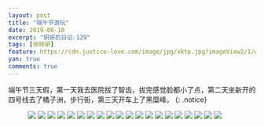 ```yaml
---
layout: post
title: "端午节游玩"
date: 2019-06-10
excerpt: "妍妍的日记-129"
tags: [徐晓妍]
feature: https://cdn.justice-love.com/image/jpg/xktp.jpg?imageView2/1/w/1200/h/500
yan: true
comments: true
---
```

端午节三天假，第一天我去医院拔了智齿，拔完感觉脸都小了点，第二天坐新开的四号线去了橘子洲，步行街，第三天开车上了黑糜峰。
{: .notice}
<figure>
    <img src="{{ site.staticUrl }}/yanyan/image/duanwuyouwan1.jpg?imageMogr2/auto-orient" />
    <img src="{{ site.staticUrl }}/yanyan/image/duanwuyouwan2.jpg?imageMogr2/auto-orient" />
    <img src="{{ site.staticUrl }}/yanyan/image/duanwuyouwan3.jpg?imageMogr2/auto-orient" />
    <img src="{{ site.staticUrl }}/yanyan/image/duanwuyouwan4.jpg?imageMogr2/auto-orient" />
    <img src="{{ site.staticUrl }}/yanyan/image/duanwuyouwan5.jpg?imageMogr2/auto-orient" />
    <img src="{{ site.staticUrl }}/yanyan/image/duanwuyouwan6.jpg?imageMogr2/auto-orient" />
    <img src="{{ site.staticUrl }}/yanyan/image/duanwuyouwan7.jpg?imageMogr2/auto-orient" />
    <img src="{{ site.staticUrl }}/yanyan/image/duanwuyouwan8.jpg?imageMogr2/auto-orient" />
    <img src="{{ site.staticUrl }}/yanyan/image/duanwuyouwan9.jpg?imageMogr2/auto-orient" />
    <img src="{{ site.staticUrl }}/yanyan/image/duanwuyouwan10.jpg?imageMogr2/auto-orient" />
    <img src="{{ site.staticUrl }}/yanyan/image/duanwuyouwan11.jpg?imageMogr2/auto-orient" />
    <img src="{{ site.staticUrl }}/yanyan/image/duanwuyouwan12.jpg?imageMogr2/auto-orient" />
    <img src="{{ site.staticUrl }}/yanyan/image/duanwuyouwan13.jpg?imageMogr2/auto-orient" />
    <img src="{{ site.staticUrl }}/yanyan/image/duanwuyouwan14.jpg?imageMogr2/auto-orient" />
    <img src="{{ site.staticUrl }}/yanyan/image/duanwuyouwan15.jpg?imageMogr2/auto-orient" />
    <img src="{{ site.staticUrl }}/yanyan/image/duanwuyouwan16.jpg?imageMogr2/auto-orient" />
    <img src="{{ site.staticUrl }}/yanyan/image/duanwuyouwan17.jpg?imageMogr2/auto-orient" />
    <img src="{{ site.staticUrl }}/yanyan/image/duanwuyouwan18.jpg?imageMogr2/auto-orient" />
    <img src="{{ site.staticUrl }}/yanyan/image/duanwuyouwan19.jpg?imageMogr2/auto-orient" />
    <img src="{{ site.staticUrl }}/yanyan/image/duanwuyouwan20.jpg?imageMogr2/auto-orient" />
</figure>
